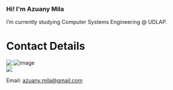 ### Hi! I'm Azuany Mila 

 I’m currently studying Computer Systems Engineering @ UDLAP. 

# Contact Details 
[<img align="left" src="https://img.shields.io/badge/LinkedIn-0077B5?&style=for-the-badge&logo=medium&logoColor=white" />][in]
![image](https://img.shields.io/badge/LinkedIn-0077B5?style=for-the-badge&logo=linkedin&logoColor=white)	
<img src="https://img.shields.io/badge/LinkedIn-0077B5?style=for-the-badge&logo=linkedin&logoColor=white" />

Email: azuany.mila@gmail.com

<!--
**azu-any/azu-any** is a ✨ _special_ ✨ repository because its `README.md` (this file) appears on your GitHub profile.

Here are some ideas to get you started:

- 🔭 I’m currently working on ...
- 🌱 I’m currently learning ...
- 👯 I’m looking to collaborate on ...
- 🤔 I’m looking for help with ...
- 💬 Ask me about ...
- 📫 How to reach me: ...
- 😄 Pronouns: ...
- ⚡ Fun fact: ...
-->
[in]: http://www.linkedin.com/in/azuany-mila
